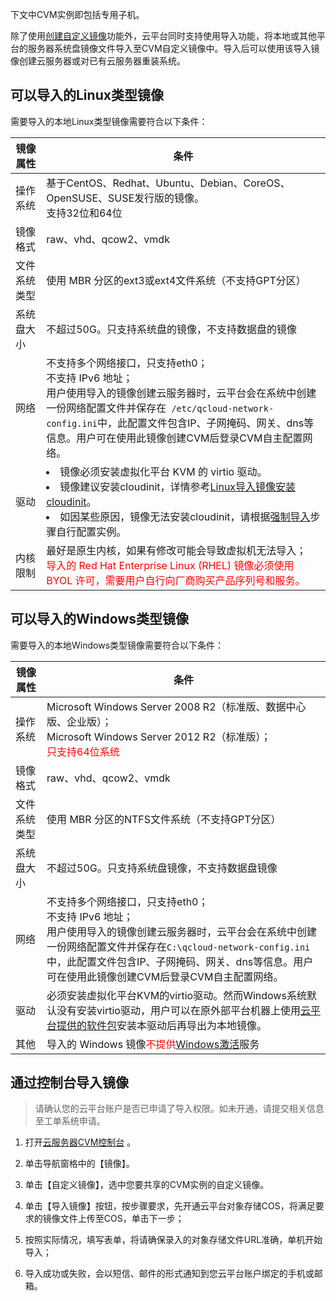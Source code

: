 下文中CVM实例即包括专用子机。

除了使用[创建自定义镜像](/doc/product/213/4942)功能外，云平台同时支持使用导入功能，将本地或其他平台的服务器系统盘镜像文件导入至CVM自定义镜像中。导入后可以使用该导入镜像创建云服务器或对已有云服务器重装系统。

## 可以导入的Linux类型镜像
需要导入的本地Linux类型镜像需要符合以下条件：


| 镜像属性   | 条件                                       |
| ------ | ---------------------------------------- |
| 操作系统   | 基于CentOS、Redhat、Ubuntu、Debian、CoreOS、OpenSUSE、SUSE发行版的镜像。<br>支持32位和64位 |
| 镜像格式   | raw、vhd、qcow2、vmdk                       |
| 文件系统类型 | 使用 MBR 分区的ext3或ext4文件系统（不支持GPT分区）        |
| 系统盘大小  | 不超过50G。只支持系统盘的镜像，不支持数据盘的镜像               |
| 网络     | 不支持多个网络接口，只支持eth0；<br>不支持 IPv6 地址；<br>用户使用导入的镜像创建云服务器时，云平台会在系统中创建一份网络配置文件并保存在` /etc/qcloud-network-config.ini`中，此配置文件包含IP、子网掩码、网关、dns等信息。用户可在使用此镜像创建CVM后登录CVM自主配置网络。 |
| 驱动 | <li>镜像必须安装虚拟化平台 KVM 的 virtio 驱动。<br><li>镜像建议安装cloudinit，详情参考[Linux导入镜像安装cloudinit](/document/product/213/12587)。<br><li>如因某些原因，镜像无法安装cloudinit，请根据[强制导入](/document/product/213/12849)步骤自行配置实例。|
| 内核限制   | 最好是原生内核，如果有修改可能会导致虚拟机无法导入；<br><font color="red">导入的 Red Hat Enterprise Linux (RHEL) 镜像必须使用 BYOL 许可，需要用户自行向厂商购买产品序列号和服务。</font> |


## 可以导入的Windows类型镜像
需要导入的本地Windows类型镜像需要符合以下条件：


| 镜像属性   | 条件                                       |
| ------ | ---------------------------------------- |
| 操作系统   | Microsoft Windows Server 2008 R2（标准版、数据中心版、企业版）；<br>Microsoft Windows Server 2012 R2（标准版）；<br><font color="red">只支持64位系统</font> |
| 镜像格式   | raw、vhd、qcow2、vmdk                       |
| 文件系统类型 | 使用 MBR 分区的NTFS文件系统（不支持GPT分区）             |
| 系统盘大小  | 不超过50G。只支持系统盘镜像，不支持数据盘镜像                 |
| 网络     | 不支持多个网络接口，只支持eth0；<br>不支持 IPv6 地址；<br>用户使用导入的镜像创建云服务器时，云平台会在系统中创建一份网络配置文件并保存在` C:\qcloud-network-config.ini `中，此配置文件包含IP、子网掩码、网关、dns等信息。用户可在使用此镜像创建CVM后登录CVM自主配置网络。 |
| 驱动     | 必须安装虚拟化平台KVM的virtio驱动。然而Windows系统默认没有安装virtio驱动，用户可以在原外部平台机器上使用[云平台提供的软件包](http://windowsvirtio-10016717.file.myqcloud.com/InstallQCloud.exe)安装本驱动后再导出为本地镜像。 |
| 其他     | 导入的 Windows 镜像<font color="red">不提供</font>[Windows激活](/doc/product/213/%E6%AD%A3%E7%89%88%E6%BF%80%E6%B4%BB)服务 |

## 通过控制台导入镜像
> 请确认您的云平台账户是否已申请了导入权限。如未开通，请提交相关信息至工单系统申请。

1) 打开[云服务器CVM控制台](http://console.tcecqpoc.fsphere.cn/cvm/) 。

2) 单击导航窗格中的【镜像】。

3) 单击【自定义镜像】，选中您要共享的CVM实例的自定义镜像。

4) 单击【导入镜像】按钮，按步骤要求，先开通云平台对象存储COS，将满足要求的镜像文件上传至COS，单击下一步；

5) 按照实际情况，填写表单，将请确保录入的对象存储文件URL准确，单机开始导入；

6) 导入成功或失败，会以短信、邮件的形式通知到您云平台账户绑定的手机或邮箱。
